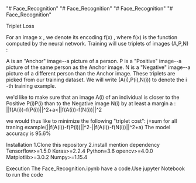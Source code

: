 "# Face_Recognition" 
"# Face_Recognition" 
"# Face_Recognition" 
"# Face_Recognition" 

Triplet Loss


For an image  x , we denote its encoding  f(x) , where  f(x)  is the function computed by the neural network.
Training will use triplets of images  (A,P,N) :

A is an "Anchor" image--a picture of a person.
P is a "Positive" image--a picture of the same person as the Anchor image.
N is a "Negative" image--a picture of a different person than the Anchor image.
These triplets are picked from our training dataset. We will write  (A(i),P(i),N(i))  to denote the  i -th training example.

we'd like to make sure that an image  A(i)  of an individual is closer to the Positive  P(i)P(i)  than to the Negative image  N(i) by at least a margin a :
||f(A(i))-f(P(i))||^2+a<||f(A(i))-f(N(i))||^2

we would thus like to minimize the following "triplet cost":
j=sum for all traning example(||f(A(i))-f(P(i))||^2-||f(A(i))-f(N(i))||^2+a)
The model accuracy is 95.6%





Installation
1.Clone this repository
2.install mention dependency
Tensorflow>=1.5.0
Keras>=2.2.4
Python=3.6
opencv>=4.0.0
Matplotlib>=3.0.2
Numpy>=1.15.4

Execution
The Face_Recognition.ipynb have a code.Use jupyter Notebook to run the code


